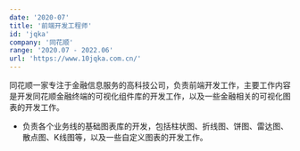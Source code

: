 ```yaml
---
date: '2020-07'
title: '前端开发工程师'
id: 'jqka'
company: '同花顺'
range: '2020.07 - 2022.06'
url: 'https://www.10jqka.com.cn/'
---
```

同花顺一家专注于金融信息服务的高科技公司，负责前端开发工作，主要工作内容是开发同花顺金融终端的可视化组件库的开发工作，以及一些金融相关的可视化图表的开发工作。

- 负责各个业务线的基础图表库的开发，包括柱状图、折线图、饼图、雷达图、散点图、K线图等，以及一些自定义图表的开发工作。
